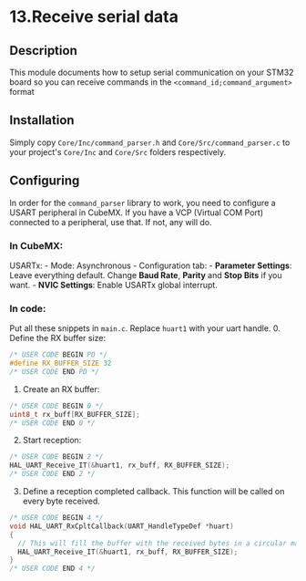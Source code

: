# 13.Receive serial data

## Description
This module documents how to setup serial communication on your STM32 board so you can receive commands in the `<command_id;command_argument>` format

## Installation
Simply copy `Core/Inc/command_parser.h` and `Core/Src/command_parser.c` to your project's `Core/Inc` and `Core/Src` folders respectively.

## Configuring
In order for the `command_parser` library to work, you need to configure a USART peripheral in CubeMX. If you have a VCP (Virtual COM Port) connected to a peripheral, use that. If not, any will do.

### In CubeMX:
USARTx:
    - Mode: Asynchronous
    - Configuration tab:
        - **Parameter Settings**: Leave everything default. Change **Baud Rate**, **Parity** and **Stop Bits** if you want.
        - **NVIC Settings**: Enable USARTx global interrupt.

### In code:
Put all these snippets in `main.c`. Replace `huart1` with your uart handle.
0. Define the RX buffer size:
```c
/* USER CODE BEGIN PD */
#define RX_BUFFER_SIZE 32
/* USER CODE END PD */
```

1. Create an RX buffer:
```c
/* USER CODE BEGIN 0 */
uint8_t rx_buff[RX_BUFFER_SIZE];
/* USER CODE END 0 */
```

2. Start reception:
```c
/* USER CODE BEGIN 2 */
HAL_UART_Receive_IT(&huart1, rx_buff, RX_BUFFER_SIZE);
/* USER CODE END 2 */
```

3. Define a reception completed callback. This function will be called on every byte received.
```c
/* USER CODE BEGIN 4 */
void HAL_UART_RxCpltCallback(UART_HandleTypeDef *huart)
{
  // This will fill the buffer with the received bytes in a circular manner
  HAL_UART_Receive_IT(&huart1, rx_buff, RX_BUFFER_SIZE);
}
/* USER CODE END 4 */
```
